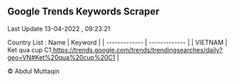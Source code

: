 

## Google Trends Keywords Scraper 
 
Last Update 13-04-2022 , 09:23:21

Country List :
 Name  | Keyword |
| ------------- | ------------- |
| VIETNAM | Ket qua cup C1,https://trends.google.com/trends/trendingsearches/daily?geo=VN#Ket%20qua%20cup%20C1 |



© Abdul Muttaqin 
